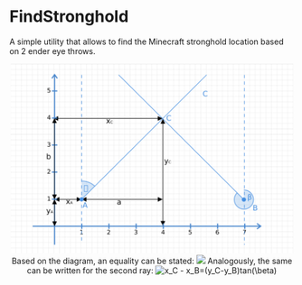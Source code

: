 # FindStronghold

A simple utility that allows to find the Minecraft stronghold location based on 2 ender eye throws.
<p align="center">
<img src="ReadmeResource/diagram.png" width="500"></br>
Based on the diagram, an equality can be stated:
<img src="https://latex.codecogs.com/svg.image?x_C&space;-&space;x_A=(y_C-y_A)tan(\alpha)">
Analogously, the same can be written for the second ray:
<img src="https://latex.codecogs.com/svg.image?x_C&space;-&space;x_B=(y_C-y_B)tan(\beta)" title="x_C - x_B=(y_C-y_B)tan(\beta)" />
</p>
